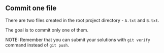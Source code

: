 ## Commit one file
There are two files created in the root project directory - `A.txt` and `B.txt`.

The goal is to commit only one of them.

NOTE: Remember that you can submit your solutions with `git verify` command instead of `git push`.
